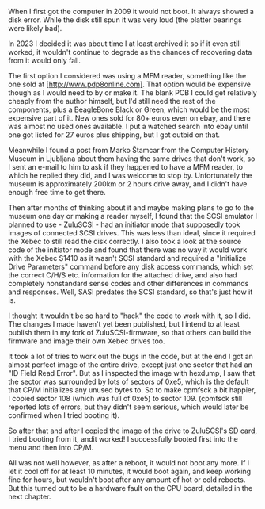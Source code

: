 When I first got the computer in 2009 it would not boot. It always showed a disk error. While the disk still spun it was very loud (the platter bearings were likely bad).

In 2023 I decided it was about time I at least archived it so if it even still worked, it wouldn't continue to degrade as the chances of recovering data from it would only fall.

The first option I considered was using a MFM reader, something like the one sold at [http://www.pdp8online.com]. That option would be expensive though as I would need to by or make it. The blank PCB I could get relatively cheaply from the author himself, but I'd still need the rest of the components, plus a BeagleBone Black or Green, which would be the most expensive part of it. New ones sold for 80+ euros even on ebay, and there was almost no used ones available. I put a watched search into ebay until one got listed for 27 euros plus shipping, but I got outbid on that.

Meanwhile I found a post from Marko Štamcar from the Computer History Museum in Ljubljana about them having the same drives that don't work, so I sent an e-mail to him to ask if they happened to have a MFM reader, to which he replied they did, and I was welcome to stop by. Unfortunately the museum is approximately 200km or 2 hours drive away, and I didn't have enough free time to get there.

Then after months of thinking about it and maybe making plans to go to the museum one day or making a reader myself, I found that the SCSI emulator I planned to use - ZuluSCSI - had an initiator mode that supposedly took images of connected SCSI drives. This was less than ideal, since it required the Xebec to still read the disk correctly. I also took a look at the source code of the initiator mode and found that there was no way it would work with the Xebec S1410 as it wasn't SCSI standard and required a "Initialize Drive Parameters" command before any disk access commands, which set the correct C/H/S etc. information for the attached drive, and also had completely nonstandard sense codes and other differences in commands and responses. Well, SASI predates the SCSI standard, so that's just how it is.

I thought it wouldn't be so hard to "hack" the code to work with it, so I did. The changes I made haven't yet been published, but I intend to at least publish them in my fork of ZuluSCSI-firmware, so that others can build the firmware and image their own Xebec drives too.

It took a lot of tries to work out the bugs in the code, but at the end I got an almost perfect image of the entire drive, except just one sector that had an "ID Field Read Error". But as I inspected the image with hexdump, I saw that the sector was surrounded by lots of sectors of 0xe5, which is the default that CP/M initializes any unused bytes to. So to make cpmfsck a bit happier, I copied sector 108 (which was full of 0xe5) to sector 109. (cpmfsck still reported lots of errors, but they didn't seem serious, which would later be confirmed when I tried booting it).

So after that and after I copied the image of the drive to ZuluSCSI's SD card, I tried booting from it, andit worked! I successfully booted first into the menu and then into CP/M.

All was not well however, as after a reboot, it would not boot any more. If I let it cool off for at least 10 minutes, it would boot again, and keep working fine for hours, but wouldn't boot after any amount of hot or cold reboots. But this turned out to be a hardware fault on the CPU board, detailed in the next chapter.
